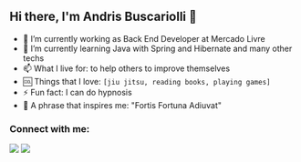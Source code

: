 ## Hi there, I'm Andris Buscariolli 👋

<!--
**buskari/buskari** is a ✨ _special_ ✨ repository because its `README.md` (this file) appears on your GitHub profile.

Here are some ideas to get you started:

- 🔭 I’m currently working as Back End Developer on DASA
- 🌱 I’m currently learning Clean Architecture and NodeJS
- 👯 I’m looking to collaborate on ...
- 🤔 I’m looking for help with ...
- 💬 Ask me about ...
- 📫 How to reach me: ...
- 😄 Pronouns: Him/His
- ⚡ Fun fact: I can do hypnosis
- 💪 A phrase that inspires me: "Fortis Fortuna Adiuvat"
-->

- 🔭 I’m currently working as Back End Developer at Mercado Livre
- 🌱 I’m currently learning Java with Spring and Hibernate and many other techs
- 📫 What I live for: to help others to improve themselves
- 🆒 Things that I love: `[jiu jitsu, reading books, playing games]`
- ⚡ Fun fact: I can do hypnosis
- 💪 A phrase that inspires me: "Fortis Fortuna Adiuvat"


<h3 align="left">Connect with me:</h3>
<div>  
  <a href="https://www.linkedin.com/in/andris-buscariolli/" target="_blank"><img src="https://img.shields.io/badge/-LinkedIn-%230077B5?style=for-the-badge&logo=linkedin&logoColor=white" target="_blank"></a> 
 <a href = "mailto:andris.contact@gmail.com"><img src="https://img.shields.io/badge/Gmail-D14836?style=for-the-badge&logo=gmail&logoColor=white" target="_blank"></a>
 </div>
<br>
</div>

